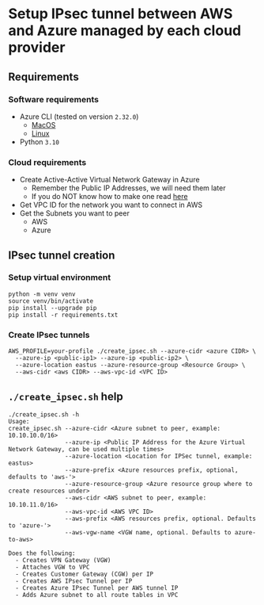 # Setup IPsec tunnel between AWS and Azure managed by each cloud provider

## Requirements

### Software requirements

- Azure CLI (tested on version `2.32.0`)
  - [MacOS](https://docs.microsoft.com/en-us/cli/azure/install-azure-cli-macos)
  - [Linux](https://docs.microsoft.com/en-us/cli/azure/install-azure-cli-linux?pivots=apt)
- Python `3.10`

### Cloud requirements

- Create Active-Active Virtual Network Gateway in Azure
  - Remember the Public IP Addresses, we will need them later
  - If you do NOT know how to make one read
    [here](https://hackernoon.com/how-to-connect-between-azure-and-aws-with-managed-services-4b03ec334e8a)
- Get VPC ID for the network you want to connect in AWS
- Get the Subnets you want to peer
  - AWS
  - Azure

## IPsec tunnel creation

### Setup virtual environment

```shell
python -m venv venv
source venv/bin/activate
pip install --upgrade pip
pip install -r requirements.txt
```

### Create IPsec tunnels

```shell
AWS_PROFILE=your-profile ./create_ipsec.sh --azure-cidr <azure CIDR> \
  --azure-ip <public-ip1> --azure-ip <public-ip2> \
  --azure-location eastus --azure-resource-group <Resource Group> \
  --aws-cidr <aws CIDR> --aws-vpc-id <VPC ID>
```

## `./create_ipsec.sh` help

```shell
./create_ipsec.sh -h
Usage:
create_ipsec.sh --azure-cidr <Azure subnet to peer, example: 10.10.10.0/16>
                --azure-ip <Public IP Address for the Azure Virtual Network Gateway, can be used multiple times>
                --azure-location <Location for IPSec tunnel, example: eastus>
                --azure-prefix <Azure resources prefix, optional, defaults to 'aws-'>
                --azure-resource-group <Azure resource group where to create resources under>
                --aws-cidr <AWS subnet to peer, example: 10.10.11.0/16>
                --aws-vpc-id <AWS VPC ID>
                --aws-prefix <AWS resources prefix, optional. Defaults to 'azure-'>
                --aws-vgw-name <VGW name, optional. Defaults to azure-to-aws>

Does the following:
  - Creates VPN Gateway (VGW)
  - Attaches VGW to VPC
  - Creates Customer Gateway (CGW) per IP
  - Creates AWS IPsec Tunnel per IP
  - Creates Azure IPsec Tunnel per AWS tunnel IP
  - Adds Azure subnet to all route tables in VPC
```
